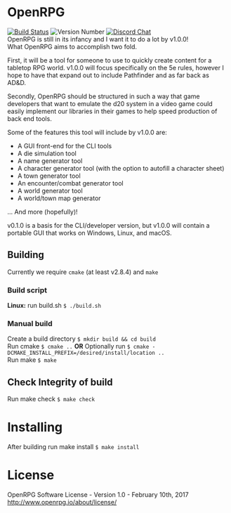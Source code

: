 # OpenRPG
[![Build Status](https://travis-ci.org/incomingstick/OpenRPG.svg?branch=master)](https://travis-ci.org/incomingstick/OpenRPG)
![Version Number](https://img.shields.io/badge/version-v0.2.0--dev-orange.svg)
[![Discord Chat](https://img.shields.io/badge/chat-on%20discord-blue.svg)](https://discord.gg/jSUEuzr)  
OpenRPG is still in its infancy and I want it to do a lot by v1.0.0!  
What OpenRPG aims to accomplish two fold.  

First, it will be a tool for someone to use to quickly create content
for a tabletop RPG world. v1.0.0 will focus specifically on the
5e rules, however I hope to have that expand out to include
Pathfinder and as far back as AD&D.

Secondly, OpenRPG should be structured in such a way that game developers
that want to emulate the d20 system in a video game could easily implement
our libraries in their games to help speed production of back end tools.

Some of the features this tool will include by v1.0.0 are:
- A GUI front-end for the CLI tools
- A die simulation tool
- A name generator tool
- A character generator tool (with the option to autofill a character sheet)
- A town generator tool
- An encounter/combat generator tool
- A world generator tool
- A world/town map generator

... And more (hopefully)!

v0.1.0 is a basis for the CLI/developer version, but v1.0.0 will contain a
portable GUI that works on Windows, Linux, and macOS.

## Building
Currently we require `cmake` (at least v2.8.4) and `make`

### Build script
**Linux:** run build.sh `$ ./build.sh`

### Manual build
Create a build directory `$ mkdir build && cd build`  
Run cmake `$ cmake ..` **OR** Optionally run `$ cmake -DCMAKE_INSTALL_PREFIX=/desired/install/location ..`  
Run make `$ make`  

## Check Integrity of build
Run make check `$ make check` 

# Installing
After building run make install `$ make install`

# License
OpenRPG Software License - Version 1.0 - February 10th, 2017 <http://www.openrpg.io/about/license/>
